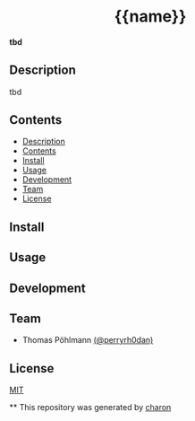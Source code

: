 <h1 align="center">
  {{name}}
</h1>

<h4>
  tbd
</h4>

## Description

tbd

## Contents

- [Description](#description)
- [Contents](#contents)
- [Install](#install)
- [Usage](#usage)
- [Development](#development)
- [Team](#team)
- [License](#license)

## Install

## Usage

## Development

## Team

- Thomas Pöhlmann [(@perryrh0dan)](https://github.com/perryrh0dan)

## License

[MIT]({{repository}}/blob/master/license.md)


** This repository was generated by [charon](https://github.com/perryrh0dan/charon)
